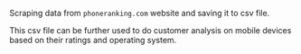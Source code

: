 Scraping data from `phoneranking.com` website and saving it to csv file.

This csv file can be further used to do customer analysis on mobile devices based on their ratings and operating system.
